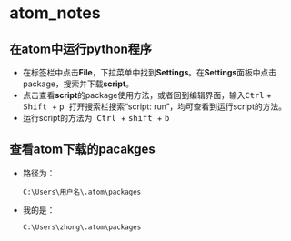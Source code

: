 # atom_notes



## 在atom中运行python程序

- 在标签栏中点击**File**，下拉菜单中找到**Settings**。在**Settings**面板中点击package，搜索并下载**script**。
- 点击查看**script**的package使用方法，或者回到编辑界面，输入<kbd>Ctrl</kbd> + <kbd> Shift </kbd> + <kbd> p </kbd> 打开搜索栏搜索“script: run”，均可查看到运行script的方法。
- 运行script的方法为<kbd> Ctrl </kbd> + <kbd> shift </kbd> + <kbd> b </kbd>

## 查看atom下载的pacakges

- 路径为：

  ```
  C:\Users\用户名\.atom\packages
  ```

- 我的是：

  ```
  C:\Users\zhong\.atom\packages
  ```

  